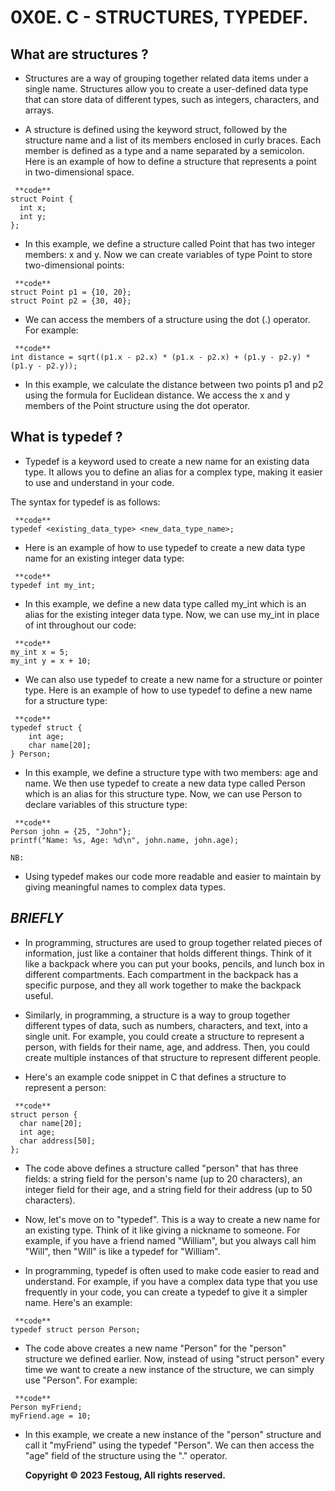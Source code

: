 0X0E. C - STRUCTURES, TYPEDEF.
==============================

What are structures ?
-------------------

* Structures are a way of grouping together related data items under a single name. Structures allow you to create a user-defined data type that can store data of different types, such as integers, characters, and arrays.

* A structure is defined using the keyword struct, followed by the structure name and a list of its members enclosed in curly braces. Each member is defined as a type and a name separated by a semicolon. Here is an example of how to define a structure that represents a point in two-dimensional space.
~~~
 **code**
struct Point {
  int x;
  int y;
};
~~~

* In this example, we define a structure called Point that has two integer members: x and y. Now we can create variables of type Point to store two-dimensional points:

~~~
 **code**
struct Point p1 = {10, 20};
struct Point p2 = {30, 40};
~~~

* We can access the members of a structure using the dot (.) operator. For example:

~~~
 **code**
int distance = sqrt((p1.x - p2.x) * (p1.x - p2.x) + (p1.y - p2.y) * (p1.y - p2.y));
~~~

* In this example, we calculate the distance between two points p1 and p2 using the formula for Euclidean distance. We access the x and y members of the Point structure using the dot operator.

What is typedef ?
-----------------

* Typedef is a keyword used to create a new name for an existing data type. It allows you to define an alias for a complex type, making it easier to use and understand in your code.

The syntax for typedef is as follows:

~~~
 **code**
typedef <existing_data_type> <new_data_type_name>;
~~~

* Here is an example of how to use typedef to create a new data type name for an existing integer data type:

~~~
 **code**
typedef int my_int;
~~~

* In this example, we define a new data type called my_int which is an alias for the existing integer data type. Now, we can use my_int in place of int throughout our code:

~~~
 **code**
my_int x = 5;
my_int y = x + 10;
~~~

* We can also use typedef to create a new name for a structure or pointer type. Here is an example of how to use typedef to define a new name for a structure type:

~~~
 **code**
typedef struct {
    int age;
    char name[20];
} Person;
~~~

* In this example, we define a structure type with two members: age and name. We then use typedef to create a new data type called Person which is an alias for this structure type. Now, we can use Person to declare variables of this structure type:

~~~
 **code**
Person john = {25, "John"};
printf("Name: %s, Age: %d\n", john.name, john.age);
~~~

`NB:`

* Using typedef makes our code more readable and easier to maintain by giving meaningful names to complex data types.


## *BRIEFLY*

* In programming, structures are used to group together related pieces of information, just like a container that holds different things. Think of it like a backpack where you can put your books, pencils, and lunch box in different compartments. Each compartment in the backpack has a specific purpose, and they all work together to make the backpack useful.

* Similarly, in programming, a structure is a way to group together different types of data, such as numbers, characters, and text, into a single unit. For example, you could create a structure to represent a person, with fields for their name, age, and address. Then, you could create multiple instances of that structure to represent different people.

* Here's an example code snippet in C that defines a structure to represent a person:

```
 **code**
struct person {
  char name[20];
  int age;
  char address[50];
};
```
* The code above defines a structure called "person" that has three fields: a string field for the person's name (up to 20 characters), an integer field for their age, and a string field for their address (up to 50 characters).

* Now, let's move on to "typedef". This is a way to create a new name for an existing type. Think of it like giving a nickname to someone. For example, if you have a friend named "William", but you always call him "Will", then "Will" is like a typedef for "William".

* In programming, typedef is often used to make code easier to read and understand. For example, if you have a complex data type that you use frequently in your code, you can create a typedef to give it a simpler name. Here's an example:

```
 **code**
typedef struct person Person;
```
* The code above creates a new name "Person" for the "person" structure we defined earlier. Now, instead of using "struct person" every time we want to create a new instance of the structure, we can simply use "Person". For example:

```
 **code**
Person myFriend;
myFriend.age = 10;
```
* In this example, we create a new instance of the "person" structure and call it "myFriend" using the typedef "Person". We can then access the "age" field of the structure using the "." operator.

   **Copyright &copy; 2023 Festoug, All rights reserved.**

